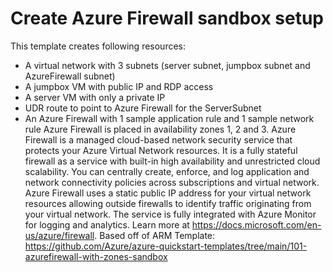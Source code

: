 # Create Azure Firewall sandbox setup

This template creates following resources:
- A virtual network with 3 subnets (server subnet, jumpbox subnet and AzureFirewall subnet)
- A jumpbox VM with public IP and RDP access
- A server VM with only a private IP
- UDR route to point to Azure Firewall for the ServerSubnet
- An Azure Firewall with 1 sample application rule and 1 sample network rule
Azure Firewall is placed in availability zones 1, 2 and 3.
Azure Firewall is a managed cloud-based network security service that protects your Azure Virtual Network resources.
It is a fully stateful firewall as a service with built-in high availability and unrestricted cloud scalability.
You can centrally create, enforce, and log application and network connectivity policies across subscriptions and virtual network.
Azure Firewall uses a static public IP address for your virtual network resources allowing outside firewalls to identify traffic originating from your virtual network.
The service is fully integrated with Azure Monitor for logging and analytics. Learn more at https://docs.microsoft.com/en-us/azure/firewall. Based off of ARM Template: https://github.com/Azure/azure-quickstart-templates/tree/main/101-azurefirewall-with-zones-sandbox 